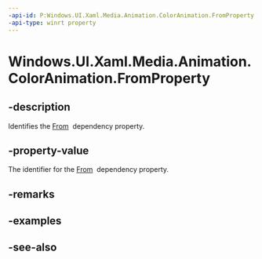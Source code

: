 ```yaml
---
-api-id: P:Windows.UI.Xaml.Media.Animation.ColorAnimation.FromProperty
-api-type: winrt property
---
```


<!-- Property syntax
public Windows.UI.Xaml.DependencyProperty FromProperty { get; }
-->

# Windows.UI.Xaml.Media.Animation.ColorAnimation.FromProperty

## -description
Identifies the [From](coloranimation_from.md)  dependency property.



## -property-value
The identifier for the [From](coloranimation_from.md)  dependency property.

## -remarks

## -examples

## -see-also
